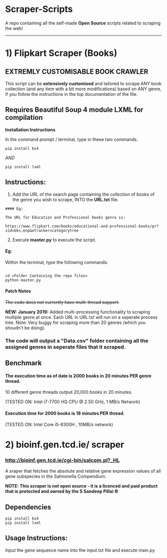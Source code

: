 
# Scraper-Scripts
A repo containing all the self-made **Open Source** scripts related to scraping the web!

******


# 1) Flipkart Scraper (Books) 
## **EXTREMLY CUSTOMISABLE BOOK CRAWLER**

This script can be **extensively customised** and tailored to scrape ANY book collection (and any item with a bit more modifications) based on ANY genre, if you follow the instructions in the top documentation of the file.

## Requires Beautiful Soup 4 module LXML for compilation

**Installation Instructions** 

In the command prompt / terminal, type in these two commands.

``` pip install bs4 ```

*AND*

```pip install lxml```


## Instructions:

1) Add the URL of the search page containing the *collection* of books of the genre you wish to scrape, INTO the **URL.txt** file.

```
#### Eg:

The URL for Education and Professional books genre is:

https://www.flipkart.com/books/educational-and-professional-books/pr?sid=bks,enp&otracker=categorytree

```

2) Execute **master.py** to execute the script.

#### Eg:

Within the terminal, type the following commands:


```

cd <Folder Containing the repo files>
python master.py

```

#### Patch Notes

~~The code does not currently have multi-thread support.~~

**NEW:** **January 2019:** Added multi-processing functionality to scraping multiple genre at once. Each URL in URL.txt will run on a seperate process tree. Note: Very buggy for scraping more than 20 genres (which you shoudn't be doing).

### **The code will output a "Data.csv" folder containing all the assigned genres in seperate files that it scraped.**

## **Benchmark**

#### The execution time as of date is 2000 books in 20 minutes **PER** genre thread.

10 different genre threads output 20,000 books in 20 minutes.

(TESTED ON: Intel i7-7700 HQ CPU @ 2.50 GHz, 1 MB/s Network)

#### Execution time for 2000 books is 18 minutes **PER** thread.

(TESTED ON: Intel Core i5-8300H , 10MB/s network)
 
# 2) bioinf.gen.tcd.ie/ scraper

### http://bioinf.gen.tcd.ie/cgi-bin/salcom.pl?_HL 

A sraper that fetches the absolute and relative gene expression values of all gene subspecies in the Salmonella Compendium.

**NOTE: This scraper is not open source - it is a licenced and paid product that is protected and owned by the S Sandeep Pillai ©**

## Dependencies

```
pip install bs4
pip install lxml
```

## Usage Instructions:

Input the gene sequence name into the input.txt file and execute main.py




